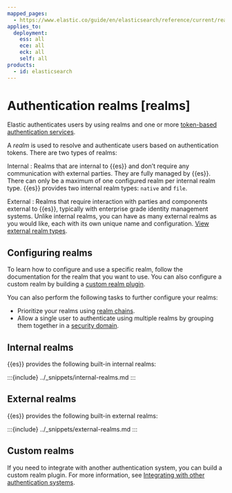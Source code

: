 ```yaml
---
mapped_pages:
  - https://www.elastic.co/guide/en/elasticsearch/reference/current/realms.html
applies_to:
  deployment:
    ess: all
    ece: all
    eck: all
    self: all
products:
  - id: elasticsearch
---
```


# Authentication realms [realms]

Elastic authenticates users by using realms and one or more [token-based authentication services](token-based-authentication-services.md).

A *realm* is used to resolve and authenticate users based on authentication tokens. There are two types of realms: 

Internal
:   Realms that are internal to {{es}} and don’t require any communication with external parties. They are fully managed by {{es}}. There can only be a maximum of one configured realm per internal realm type. {{es}} provides two internal realm types: `native` and `file`.

External
:   Realms that require interaction with parties and components external to {{es}}, typically with enterprise grade identity management systems. Unlike internal realms, you can have as many external realms as you would like, each with its own unique name and configuration. [View external realm types](#external-realms).

## Configuring realms

To learn how to configure and use a specific realm, follow the documentation for the realm that you want to use. You can also configure a custom realm by building a [custom realm plugin](/deploy-manage/users-roles/cluster-or-deployment-auth/custom.md).

You can also perform the following tasks to further configure your realms:

* Prioritize your realms using [realm chains](/deploy-manage/users-roles/cluster-or-deployment-auth/realm-chains.md).
* Allow a single user to authenticate using multiple realms by grouping them together in a [security domain](/deploy-manage/users-roles/cluster-or-deployment-auth/security-domains.md).

## Internal realms

{{es}} provides the following built-in internal realms:

:::{include} ../_snippets/internal-realms.md
:::

## External realms

{{es}} provides the following built-in external realms:

:::{include} ../_snippets/external-realms.md
:::

## Custom realms

If you need to integrate with another authentication system, you can build a custom realm plugin. For more information, see [Integrating with other authentication systems](custom.md).